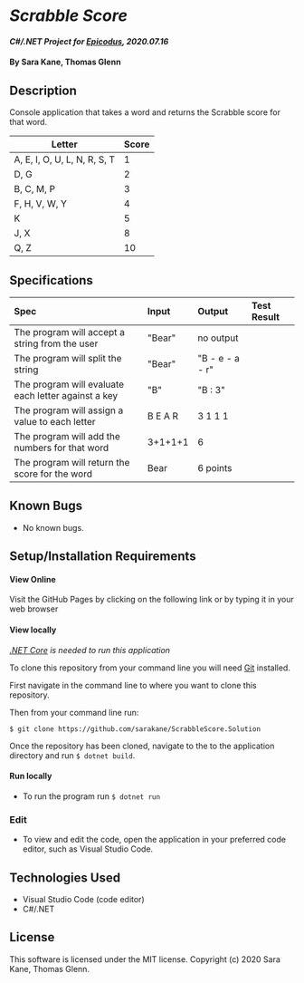 # _Scrabble Score_

#### _C#/.NET Project for [Epicodus](https://www.epicodus.com/), 2020.07.16_

#### By **Sara Kane, Thomas Glenn**

## Description
Console application that takes a word and returns the Scrabble score for that word.

| Letter                       | Score |
|------------------------------|-------|
| A, E, I, O, U, L, N, R, S, T |   1   |
| D, G                         |   2   |
| B, C, M, P                   |   3   |
| F, H, V, W, Y                |   4   |
| K                            |   5   |
| J, X                         |   8   |
| Q, Z                         |   10  |


## Specifications
| Spec | Input | Output | Test Result
|:------------|:-----------|:----------------|:-------------|
| The program will accept a string from the user | "Bear" | no output | |
| The program will split the string | "Bear" | "B - e - a - r" | |
| The program will evaluate each letter against a key | "B" | "B : 3" | |
| The program will assign a value to each letter | B E A R | 3 1 1 1 | |
| The program will add the numbers for that word | 3+1+1+1 | 6 | |
| The program will return the score for the word | Bear | 6 points | |



## Known Bugs
* No known bugs.   

## Setup/Installation Requirements
#### View Online
Visit the GitHub Pages by clicking on the following link or by typing it in your web browser <url>

#### View locally

*[.NET Core](https://dotnet.microsoft.com/download/dotnet-core/2.2) is needed to run this application*

To clone this repository from your command line you will need [Git](https://git-scm.com/) installed. 

First navigate in the command line to where you want to clone this repository. 

Then from your command line run:

`$ git clone https://github.com/sarakane/ScrabbleScore.Solution`

Once the repository has been cloned, navigate to the to the application directory and run `$ dotnet build`.

#### Run locally
* To run the program run `$ dotnet run` 

### Edit
* To view and edit the code, open the application in your preferred code editor, such as Visual Studio Code.

## Technologies Used
* Visual Studio Code (code editor)
* C#/.NET

## License
This software is licensed under the MIT license. Copyright (c) 2020 Sara Kane, Thomas Glenn.
